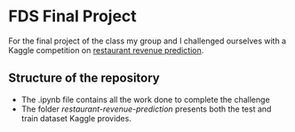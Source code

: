 
# FDS Final Project

For the final project of the class my group and I challenged ourselves with a Kaggle competition on [restaurant revenue prediction](https://www.kaggle.com/c/restaurant-revenue-prediction).

## Structure of the repository

- The .ipynb file contains all the work done to complete the challenge
- The folder *restaurant-revenue-prediction* presents both the test and train dataset Kaggle provides.




